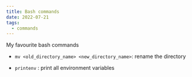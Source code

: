 ```yaml
---
title: Bash commands
date: 2022-07-21
tags:
  - commands
---
```


My favourite bash commands

- `mv <old_directory_name> <new_directory_name>`: rename the directory

- `printenv` : print all environment variables

